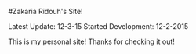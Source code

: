 #Zakaria Ridouh's Site!

Latest Update: 12-3-15
Started Development: 12-2-2015

This is my personal site! Thanks for checking it out!
